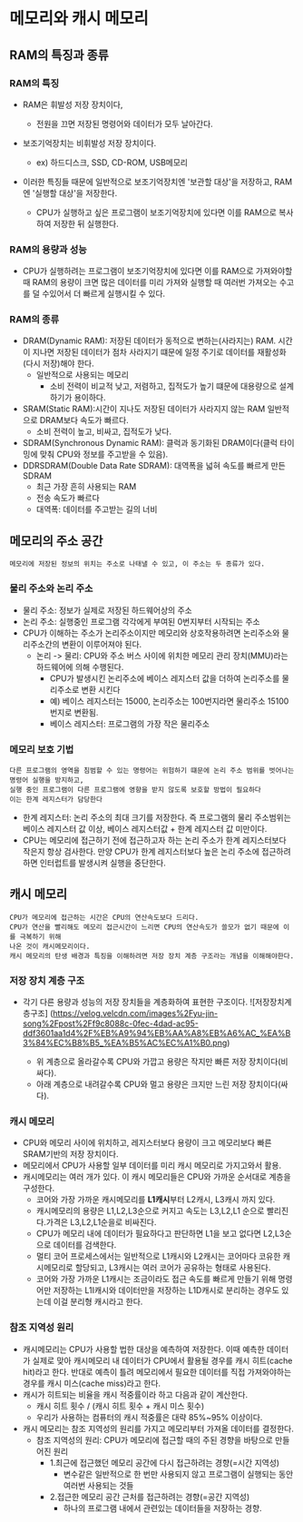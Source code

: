# 메모리와 캐시 메모리

## RAM의 특징과 종류

### RAM의 특징

- RAM은 휘발성 저장 장치이다,

  - 전원을 끄면 저장된 명령어와 데이터가 모두 날아간다.

- 보조기억장치는 비휘발성 저장 장치이다.

  - ex) 하드디스크, SSD, CD-ROM, USB메모리

- 이러한 특징들 때문에 일반적으로 보조기억장치엔 '보관할 대상'을 저장하고, RAM엔 '실행할 대상'을 저장한다.
  - CPU가 실행하고 싶은 프로그램이 보조기억장치에 있다면 이를 RAM으로 복사하여 저장한 뒤 실행한다.

### RAM의 용량과 성능

- CPU가 실행하려는 프로그램이 보조기억장치에 있다면 이를 RAM으로 가져와야할 때 RAM의 용량이 크면 많은 데이터를 미리 가져와 실행할 때 여러번 가져오는 수고를 덜 수있어서 더 빠르게 실행시킬 수 있다.

### RAM의 종류

- DRAM(Dynamic RAM): 저장된 데이터가 동적으로 변하는(사라지는) RAM. 시간이 지나면 저장된 데이터가 점차 사라지기 떄문에 일정 주기로 데이터를 재활성화(다시 저장)해야 한다.
  - 일반적으로 사용되는 메모리
    - 소비 전력이 비교적 낮고, 저렴하고, 집적도가 높기 떄문에 대용량으로 설계하기가 용이하다.
- SRAM(Static RAM):시간이 지나도 저장된 데이터가 사라지지 않는 RAM 일반적으로 DRAM보다 속도가 빠르다.
  - 소비 전력이 높고, 비싸고, 집적도가 낮다.
- SDRAM(Synchronous Dynamic RAM): 클럭과 동기화된 DRAM이다(클럭 타이밍에 맞춰 CPU와 정보를 주고받을 수 있음).
- DDRSDRAM(Double Data Rate SDRAM): 대역폭을 넓혀 속도를 빠르게 만든 SDRAM
  - 최근 가장 흔히 사용되는 RAM
  - 전송 속도가 빠르다
  - 대역폭: 데이터를 주고받는 길의 너비

## 메모리의 주소 공간

    메모리에 저장된 정보의 위치는 주소로 나태낼 수 있고, 이 주소는 두 종류가 있다.

### 물리 주소와 논리 주소

- 물리 주소: 정보가 실제로 저장된 하드웨어상의 주소
- 논리 주소: 실행중인 프로그램 각각에게 부여된 0번지부터 시작되는 주소
- CPU가 이해하는 주소가 논리주소이지만 메모리와 상호작용하려면 논리주소와 물리주소간의 변환이 이루어져야 된다.
  - 논리 -> 물리: CPU와 주소 버스 사이에 위치한 메모리 관리 장치(MMU)라는 하드웨어에 의해 수행된다.
    - CPU가 발생시킨 논리주소에 베이스 레지스터 값을 더하여 논리주소를 물리주소로 변환 시킨다
    - 예) 베이스 레지스터는 15000, 논리주소는 100번지라면 물리주소 15100번지로 변환됨.
    - 베이스 레지스터: 프로그램의 가장 작은 물리주소

### 메모리 보호 기법

    다른 프로그램의 영역을 침범할 수 있는 명령어는 위험하기 떄문에 논리 주소 범위를 벗어나는 명령어 실행을 방지하고,
    실행 중인 프로그램이 다른 프로그램에 영향을 받지 않도록 보호할 방법이 필요하다
    이는 한계 레지스터가 담당한다

- 한계 레지스터: 논리 주소의 최대 크기를 저장한다. 즉 프로그램의 물리 주소범위는 베이스 레지스터 값 이상, 베이스 레지스터값 + 한계 레지스터 값 미만이다.
- CPU는 메모리에 접근하기 전에 접근하고자 하는 논리 주소가 한계 레지스터보다 작은지 항상 검사한다. 만양 CPU가 한계 레지스터보다 높은 논리 주소에 접근하려 하면 인터럽트를 발생시켜 실행을 중단한다.

## 캐시 메모리

    CPU가 메모리에 접근하는 시간은 CPU의 연산속도보다 드리다.
    CPU가 연산을 빨리해도 메모리 접근시간이 느리면 CPU의 연산속도가 쓸모가 없기 때문에 이를 극복하기 위해
    나온 것이 캐시메모리이다.
    캐시 메모리의 탄생 배경과 특징을 이해하려면 저장 장치 계층 구조라는 개념을 이해해야한다.

### 저장 장치 계층 구조

- 각기 다른 용량과 성능의 저장 장치들을 계층화하여 표현한 구조이다.
  ![저장장치계층구조] (https://velog.velcdn.com/images%2Fyu-jin-song%2Fpost%2Ff9c8088c-0fec-4dad-ac95-ddf3601aa1d4%2F%EB%A9%94%EB%AA%A8%EB%A6%AC_%EA%B3%84%EC%B8%B5_%EA%B5%AC%EC%A1%B0.png)

  - 위 계층으로 올라갈수록 CPU와 가깝고 용량은 작지만 빠른 저장 장치이다(비싸다).
  - 아래 계층으로 내려갈수록 CPU와 멀고 용량은 크지만 느린 저장 장치이다(싸다).

### 캐시 메모리

- CPU와 메모리 사이에 위치하고, 레지스터보다 용량이 크고 메모리보다 빠른 SRAM기반의 저장 장치이다.
- 메모리에서 CPU가 사용할 일부 데이터를 미리 캐시 메모리로 가지고와서 활용.
- 캐시메모리는 여러 개가 있다. 이 캐시 메모리들은 CPU와 가까운 순서대로 계층을 구성한다.
  - 코어와 가장 가까운 캐시메모리를 **L1캐시**부터 L2캐시, L3캐시 까지 있다.
  - 캐시메모리의 용량은 L1,L2,L3순으로 커지고 속도는 L3,L2,L1 순으로 빨리진다.가격은 L3,L2,L1순을로 비싸진다.
  - CPU가 메모리 내에 데이터가 필요하다고 판단하면 L1을 보고 없다면 L2,L3순으로 데이터를 검색한다.
  - 멀티 코어 프로세스에서는 일반적으로 L1캐시와 L2캐시는 코어마다 코유한 캐시메모리로 할당되고, L3캐시는 여러 코어가 공유하는 형태로 사용된다.
  - 코어와 가장 가까운 L1캐시는 조금이라도 접근 속도를 빠르게 만들기 위해 명령어만 저장하는 L1I캐시와 데이터만을 저장하는 L1D캐시로 분리하는 경우도 있는데 이걸 분리형 캐시라고 한다.

### 참조 지역성 원리

- 캐시메모리는 CPU가 사용할 법한 대상을 예측하여 저장한다. 이때 예측한 데이터가 실제로 맞아 캐시메모리 내 데이터가 CPU에서 활용될 경우를 캐시 히트(cache hit)라고 한다. 반대로 예측이 틀려 메모리에서 필요한 데이터를 직접 가져와야하는 경우를 캐시 미스(cache miss)라고 한다.
- 캐시가 히트되는 비율을 캐시 적중률이라 하고 다음과 같이 계산한다.
  - 캐시 히트 횟수 / (캐시 히트 횟수 + 캐시 미스 횟수)
  - 우리가 사용하는 컴퓨터의 캐시 적중률은 대략 85%~95% 이상이다.
- 캐시 메모리는 참조 지역성의 원리를 가지고 메모리부터 가져올 데이터를 결정한다.
  - 참조 지역성의 원리: CPU가 메모리에 접근할 때의 주된 경향을 바탕으로 만들어진 원리
    - 1.최근에 접근했던 메모리 공간에 다시 접근하려는 경향(=시간 지역성)
      - 변수같은 일반적으로 한 번만 사용되지 않고 프로그램이 실행되는 동안 여러번 사용되는 것들
    - 2.접근한 메모리 공간 근처를 접근하려는 경향(=공간 지역성)
      - 하나의 프로그램 내에서 관련있는 데이터들을 저장하는 경향.

